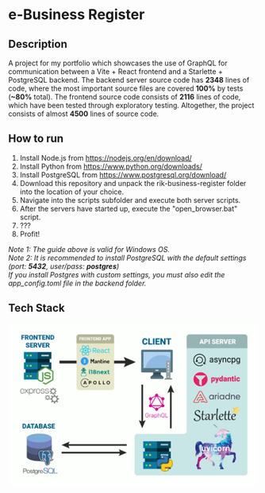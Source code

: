 # e-Business Register

## Description
A project for my portfolio which showcases the use of GraphQL for communication between a Vite + React frontend and a Starlette + PostgreSQL backend. 
The backend server source code has **2348** lines of code, where the most important source files are covered **100%** by tests (**~80%** total). 
The frontend source code consists of **2116** lines of code, which have been tested through exploratory testing.
Altogether, the project consists of almost **4500** lines of source code.

## How to run

1. Install Node.js from https://nodejs.org/en/download/
2. Install Python from https://www.python.org/downloads/
3. Install PostgreSQL from https://www.postgresql.org/download/
4. Download this repository and unpack the rik-business-register folder into the location of your choice.
5. Navigate into the scripts subfolder and execute both server scripts.
6. After the servers have started up, execute the "open_browser.bat" script.
7. ???
8. Profit!

*Note 1: The guide above is valid for Windows OS.*  
*Note 2: It is recommended to install PostgreSQL with the default settings (port: **5432**, user/pass: **postgres**)*    
*If you install Postgres with custom settings, you must also edit the app_config.toml file in the backend folder.*  

## Tech Stack
![Tech Stack](artwork/tech_stack_v3.png)
